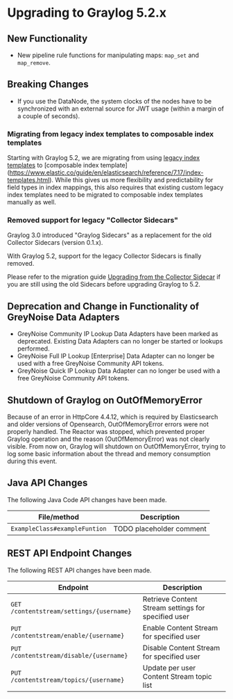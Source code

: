 Upgrading to Graylog 5.2.x
==========================

## New Functionality

- New pipeline rule functions for manipulating maps: `map_set` and `map_remove`.

## Breaking Changes
- If you use the DataNode, the system clocks of the nodes have to be synchronized with an external source for JWT usage (within a margin of a couple of seconds).

### Migrating from legacy index templates to composable index templates

Starting with Graylog 5.2, we are migrating from using [legacy index templates](https://www.elastic.co/guide/en/elasticsearch/reference/7.17/indices-templates-v1.html) to [composable index template]
(https://www.elastic.co/guide/en/elasticsearch/reference/7.17/index-templates.html). While this gives us more flexibility and predictability for field types in index mappings, this also requires that existing custom legacy index templates need to be migrated to composable index templates manually as well.

### Removed support for legacy "Collector Sidecars"

Graylog 3.0 introduced "Graylog Sidecars" as a replacement for the old Collector Sidecars (version 0.1.x).

With Graylog 5.2, support for the legacy Collector Sidecars is finally removed.

Please refer to the migration guide [Upgrading from the Collector Sidecar](https://archivedocs.graylog.org/en/3.3/pages/sidecar.html#upgrading-from-the-collector-sidecar) if you are still using the old Sidecars before upgrading Graylog to 5.2.

## Deprecation and Change in Functionality of GreyNoise Data Adapters

- GreyNoise Community IP Lookup Data Adapters have been marked as deprecated. Existing Data Adapters can no longer be
  started or lookups performed.
- GreyNoise Full IP Lookup [Enterprise] Data Adapter can no longer be used with a free GreyNoise Community API tokens.
- GreyNoise Quick IP Lookup Data Adapter can no longer be used with a free GreyNoise Community API tokens.

## Shutdown of Graylog on OutOfMemoryError
Because of an error in HttpCore 4.4.12, which is required by Elasticsearch and older versions of Opensearch, OutOfMemoryError errors were not properly handled.
The Reactor was stopped, which prevented proper Graylog operation and the reason (OutOfMemoryError) was not clearly visible.
From now on, Graylog will shutdown on OutOfMemoryError, trying to log some basic information about the thread and memory consumption during this event.

## Java API Changes
The following Java Code API changes have been made.

| File/method                   | Description                                                     |
|-------------------------------|-----------------------------------------------------------------|
| `ExampleClass#exampleFuntion` | TODO placeholder comment             |


## REST API Endpoint Changes
The following REST API changes have been made.

| Endpoint                                 | Description                                |
|------------------------------------------|--------------------------------------------|
| `GET /contentstream/settings/{username}` | Retrieve Content Stream settings for specified user |
| `PUT /contentstream/enable/{username}`   | Enable Content Stream for specified user   |
| `PUT /contentstream/disable/{username}`  | Disable Content Stream for specified user  |
| `PUT /contentstream/topics/{username}`   | Update per user Content Stream topic list  |



